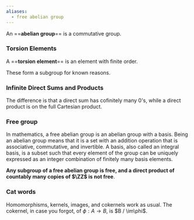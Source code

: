 ```yaml
---
aliases:
  - free abelian group
---
```

An ==**abelian group**== is a commutative group.

### Torsion Elements
A ==**torsion element**== is an element with finite order.

These form a subgroup for known reasons.

### Infinite Direct Sums and Products
The difference is that a direct sum has cofinitely many $0$'s, while a direct product is on the full Cartesian product.

### Free group
In mathematics, a free abelian group is an abelian group with a basis. Being an abelian group means that it is a set with an addition operation that is associative, commutative, and invertible. A basis, also called an integral basis, is a subset such that every element of the group can be uniquely expressed as an integer combination of finitely many basis elements.

**Any subgroup of a free abelian group is free, and a direct product of countably many copies of $\ZZ$ is not free**.

### Cat words
Homomorphisms, kernels, images, and cokernels work as usual. The cokernel, in case you forgot, of $\phi:A\to B$, is $B / \im\phi$.